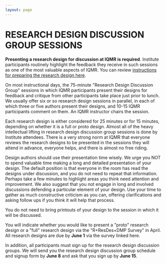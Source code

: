 ```yaml
---
layout: page
---
```


RESEARCH DESIGN DISCUSSION GROUP SESSIONS
=========================================

**Presenting a research design for discussion at IQMR is required**. Institute participants routinely highlight the feedback they receive in such sessions as one of the most valuable aspects of IQMR. You can review [instructions for preparing the research design here](https://docs.google.com/document/d/1Bm0NvStd-bueI_Oda9RB_vAs4lsdSUkGpaUuneHO0MA/edit?tab=t.0).

On most instructional days, the 75-minute "Research Design Discussion Group" sessions in which IQMR participants present their designs for feedback and critique from other participants take place just prior to lunch. We usually offer six or so research design sessions in parallel, in each of which three or five authors present their designs, and 10-15 IQMR participants comment on them. An IQMR instructor chairs the session.

Each research design is either considered for 25 minutes or for 15 minutes, depending on whether it is a full or proto design. Almost all of the heavy intellectual lifting in research design discussion group sessions is done by Institute attendees. There is a very strong norm at IQMR that everyone reviews the research designs to be presented in the sessions they will attend in advance, everyone helps, and there is almost no free riding.

Design authors should use their presentation time wisely. We urge you NOT to spend valuable time making a long and detailed presentation of your design. The default position is that everyone in the room has read the designs under discussion, and you do not need to repeat that information. Perhaps take a few minutes to highlight areas you think need attention and improvement. We also suggest that you not engage in long and involved discussions defending a particular element of your design. Use your time to gather as much constructive criticism as you can, offering clarifications and asking follow ups if you think it will help that process.

You do not need to bring printouts of your design to the session in which it will be discussed.

You will indicate whether you would like to present a "proto" research design or a "full" research design via the "R+ResDes+DMP Survey" in April. All research designs are due by **June 1** via the survey linked here.

In addition, all participants must sign up for the research design discussion groups. We will send you the research design discussion group schedule and signup form by **June 8** and ask that you sign up by **June 15**.
